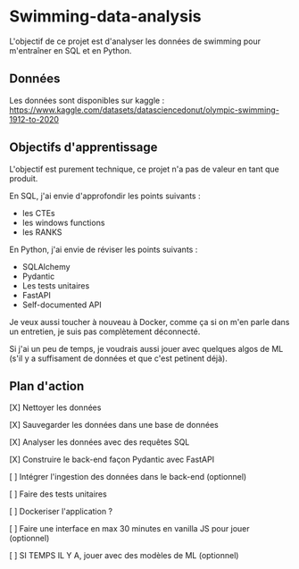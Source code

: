 # Swimming-data-analysis

L'objectif de ce projet est d'analyser les données de swimming pour m'entraîner en SQL et en Python.

## Données 

Les données sont disponibles sur kaggle : https://www.kaggle.com/datasets/datasciencedonut/olympic-swimming-1912-to-2020

## Objectifs d'apprentissage

L'objectif est purement technique, ce projet n'a pas de valeur en tant que produit.

En SQL, j'ai envie d'approfondir les points suivants :
- les CTEs
- les windows functions
- les RANKS

En Python, j'ai envie de réviser les points suivants :
- SQLAlchemy
- Pydantic
- Les tests unitaires
- FastAPI
- Self-documented API

Je veux aussi toucher à nouveau à Docker, comme ça si on m'en parle dans un entretien, je suis pas complètement déconnecté.

Si j'ai un peu de temps, je voudrais aussi jouer avec quelques algos de ML (s'il y a suffisament de données et que c'est petinent déjà).

## Plan d'action

[X] Nettoyer les données

[X] Sauvegarder les données dans une base de données

[X] Analyser les données avec des requêtes SQL

[X] Construire le back-end façon Pydantic avec FastAPI

[ ] Intégrer l'ingestion des données dans le back-end (optionnel)

[ ] Faire des tests unitaires

[ ] Dockeriser l'application ?

[ ] Faire une interface en max 30 minutes en vanilla JS pour jouer (optionnel)

[ ] SI TEMPS IL Y A, jouer avec des modèles de ML (optionnel)
